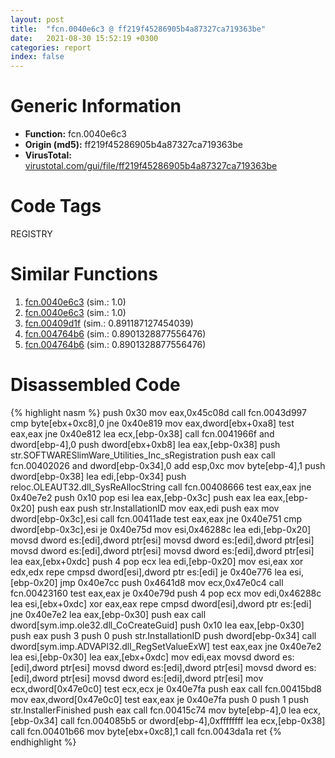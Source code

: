 ```yaml
---
layout: post
title:  "fcn.0040e6c3 @ ff219f45286905b4a87327ca719363be"
date:   2021-08-30 15:52:19 +0300
categories: report
index: false
---
```


# Generic Information
- **Function:** fcn.0040e6c3
- **Origin (md5):** ff219f45286905b4a87327ca719363be
- **VirusTotal:** [virustotal.com/gui/file/ff219f45286905b4a87327ca719363be][virustotal_ref]

# Code Tags
<span class="tag" id="REGISTRY">REGISTRY</span>


# Similar Functions

1. [fcn.0040e6c3][similar_1_ref] (sim.: 1.0)
2. [fcn.0040e6c3][similar_2_ref] (sim.: 1.0)
3. [fcn.00409d1f][similar_3_ref] (sim.: 0.891187127454039)
4. [fcn.004764b6][similar_4_ref] (sim.: 0.8901328877556476)
5. [fcn.004764b6][similar_5_ref] (sim.: 0.8901328877556476)


# Disassembled Code

{% highlight nasm %}
push 0x30
mov eax,0x45c08d
call fcn.0043d997
cmp byte[ebx+0xc8],0
jne 0x40e819
mov eax,dword[ebx+0xa8]
test eax,eax
jne 0x40e812
lea ecx,[ebp-0x38]
call fcn.0041966f
and dword[ebp-4],0
push dword[ebx+0xb8]
lea eax,[ebp-0x38]
push str.SOFTWARESlimWare_Utilities_Inc_sRegistration
push eax
call fcn.00402026
and dword[ebp-0x34],0
add esp,0xc
mov byte[ebp-4],1
push dword[ebp-0x38]
lea edi,[ebp-0x34]
push reloc.OLEAUT32.dll_SysReAllocString
call fcn.00408666
test eax,eax
jne 0x40e7e2
push 0x10
pop esi
lea eax,[ebp-0x3c]
push eax
lea eax,[ebp-0x20]
push eax
push str.InstallationID
mov eax,edi
push eax
mov dword[ebp-0x3c],esi
call fcn.00411ade
test eax,eax
jne 0x40e751
cmp dword[ebp-0x3c],esi
je 0x40e75d
mov esi,0x46288c
lea edi,[ebp-0x20]
movsd dword es:[edi],dword ptr[esi]
movsd dword es:[edi],dword ptr[esi]
movsd dword es:[edi],dword ptr[esi]
movsd dword es:[edi],dword ptr[esi]
lea eax,[ebx+0xdc]
push 4
pop ecx
lea edi,[ebp-0x20]
mov esi,eax
xor edx,edx
repe cmpsd dword[esi],dword ptr es:[edi]
je 0x40e776
lea esi,[ebp-0x20]
jmp 0x40e7cc
push 0x4641d8
mov ecx,0x47e0c4
call fcn.00423160
test eax,eax
je 0x40e79d
push 4
pop ecx
mov edi,0x46288c
lea esi,[ebx+0xdc]
xor eax,eax
repe cmpsd dword[esi],dword ptr es:[edi]
jne 0x40e7e2
lea eax,[ebp-0x30]
push eax
call dword[sym.imp.ole32.dll_CoCreateGuid]
push 0x10
lea eax,[ebp-0x30]
push eax
push 3
push 0
push str.InstallationID
push dword[ebp-0x34]
call dword[sym.imp.ADVAPI32.dll_RegSetValueExW]
test eax,eax
jne 0x40e7e2
lea esi,[ebp-0x30]
lea eax,[ebx+0xdc]
mov edi,eax
movsd dword es:[edi],dword ptr[esi]
movsd dword es:[edi],dword ptr[esi]
movsd dword es:[edi],dword ptr[esi]
movsd dword es:[edi],dword ptr[esi]
mov ecx,dword[0x47e0c0]
test ecx,ecx
je 0x40e7fa
push eax
call fcn.00415bd8
mov eax,dword[0x47e0c0]
test eax,eax
je 0x40e7fa
push 0
push 1
push str.InstallerFinished
push eax
call fcn.00415c74
mov byte[ebp-4],0
lea ecx,[ebp-0x34]
call fcn.004085b5
or dword[ebp-4],0xffffffff
lea ecx,[ebp-0x38]
call fcn.00401b66
mov byte[ebx+0xc8],1
call fcn.0043da1a
ret 
{% endhighlight %}


[similar_1_ref]: /report/fcn.0040e6c3@44e1ffcf4e71f4505c09d520fd75f1e4
[similar_2_ref]: /report/fcn.0040e6c3@8e21fa3f0489a6a256cf202e57f712bc
[similar_3_ref]: /report/fcn.00409d1f@418e0921f3a9bd4f5bc0dcc59623b5a1
[similar_4_ref]: /report/fcn.004764b6@fb9b7d22bc1c143ac66b0575cbdd088d
[similar_5_ref]: /report/fcn.004764b6@912f1d013a0d6151bc7a7cef6da1b2a0
[virustotal_ref]: https://www.virustotal.com/gui/file/ff219f45286905b4a87327ca719363be